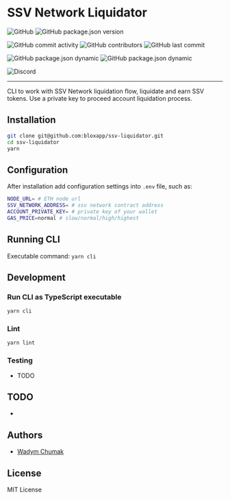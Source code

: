 # SSV Network Liquidator
![GitHub](https://img.shields.io/github/license/bloxapp/ssv-liquidator)
![GitHub package.json version](https://img.shields.io/github/package-json/v/bloxapp/ssv-liquidator)

![GitHub commit activity](https://img.shields.io/github/commit-activity/y/bloxapp/ssv-liquidator)
![GitHub contributors](https://img.shields.io/github/contributors/bloxapp/ssv-liquidator)
![GitHub last commit](https://img.shields.io/github/last-commit/bloxapp/ssv-liquidator)

![GitHub package.json dynamic](https://img.shields.io/github/package-json/keywords/bloxapp/ssv-liquidator)
![GitHub package.json dynamic](https://img.shields.io/github/package-json/author/bloxapp/ssv-liquidator)

![Discord](https://img.shields.io/discord/723834989506068561?style=for-the-badge&label=Ask%20for%20support&logo=discord&logoColor=white)

---
CLI to work with SSV Network liquidation flow, liquidate and earn SSV tokens.
Use a private key to proceed account liquidation process.


## Installation

```sh
git clone git@github.com:bloxapp/ssv-liquidator.git
cd ssv-liquidator
yarn
```

## Configuration

After installation add configuration settings into `.env` file, such as:

```sh
NODE_URL= # ETH node url
SSV_NETWORK_ADDRESS= # ssv network contract address
ACCOUNT_PRIVATE_KEY= # private key of your wallet
GAS_PRICE=normal # slow/normal/high/highest
```

## Running CLI

Executable command:
`yarn cli`

## Development

### Run CLI as TypeScript executable

```bash
yarn cli
```

### Lint

```bash
yarn lint
```

### Testing

* TODO

## TODO

* 

## Authors

* [Wadym Chumak](https://github.com/vadiminc)

## License

MIT License